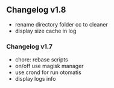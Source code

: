 ## Changelog v1.8
- rename directory folder cc to cleaner
- display size cache in log

### Changelog v1.7
- chore: rebase scripts
- on/off use magisk manager
- use crond for run otomatis
- display logs info